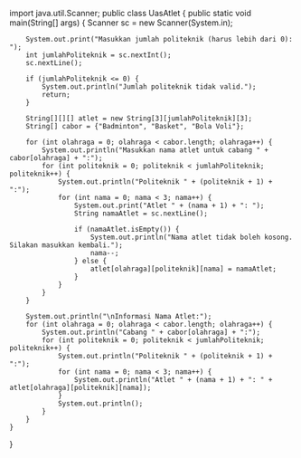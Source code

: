 import java.util.Scanner;
public class UasAtlet {
    public static void main(String[] args) {
        Scanner sc = new Scanner(System.in);

        System.out.print("Masukkan jumlah politeknik (harus lebih dari 0): ");
        int jumlahPoliteknik = sc.nextInt();
        sc.nextLine(); 
        
        if (jumlahPoliteknik <= 0) {
            System.out.println("Jumlah politeknik tidak valid.");
            return; 
        }

        String[][][] atlet = new String[3][jumlahPoliteknik][3];
        String[] cabor = {"Badminton", "Basket", "Bola Voli"};

        for (int olahraga = 0; olahraga < cabor.length; olahraga++) {
            System.out.println("Masukkan nama atlet untuk cabang " + cabor[olahraga] + ":");
            for (int politeknik = 0; politeknik < jumlahPoliteknik; politeknik++) {
                System.out.println("Politeknik " + (politeknik + 1) + ":");
                for (int nama = 0; nama < 3; nama++) {
                    System.out.print("Atlet " + (nama + 1) + ": ");
                    String namaAtlet = sc.nextLine();
                    
                    if (namaAtlet.isEmpty()) {
                        System.out.println("Nama atlet tidak boleh kosong. Silakan masukkan kembali.");
                        nama--;
                    } else {
                        atlet[olahraga][politeknik][nama] = namaAtlet;
                    }
                }
            }
        }

        System.out.println("\nInformasi Nama Atlet:");
        for (int olahraga = 0; olahraga < cabor.length; olahraga++) {
            System.out.println("Cabang " + cabor[olahraga] + ":");
            for (int politeknik = 0; politeknik < jumlahPoliteknik; politeknik++) {
                System.out.println("Politeknik " + (politeknik + 1) + ":");
                for (int nama = 0; nama < 3; nama++) {
                    System.out.println("Atlet " + (nama + 1) + ": " + atlet[olahraga][politeknik][nama]);
                }
                System.out.println();
            }
        }
    }
}